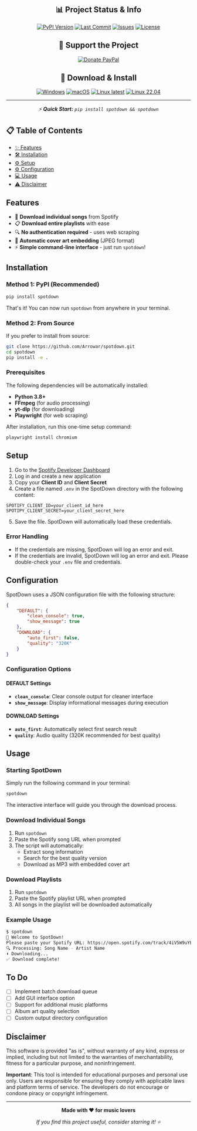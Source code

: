 <div align="center">

## 📊 Project Status & Info
[![PyPI Version](https://img.shields.io/pypi/v/spotdown?logo=pypi&logoColor=white&labelColor=2d3748&color=3182ce&style=for-the-badge)](https://pypi.org/project/spotdown)
[![Last Commit](https://img.shields.io/github/last-commit/Arrowar/spotdown?logo=git&logoColor=white&labelColor=2d3748&color=805ad5&style=for-the-badge)](https://github.com/Arrowar/spotdown/commits)
[![Issues](https://img.shields.io/github/issues/Arrowar/spotdown?logo=github&logoColor=white&labelColor=2d3748&color=ed8936&style=for-the-badge)](https://github.com/Arrowar/spotdown/issues)
[![License](https://img.shields.io/github/license/Arrowar/spotdown?logo=gnu&logoColor=white&labelColor=2d3748&color=e53e3e&style=for-the-badge)](https://github.com/Arrowar/spotdown/blob/main/LICENSE)

## 💝 Support the Project

[![Donate PayPal](https://img.shields.io/badge/💳_Donate-PayPal-00457C?style=for-the-badge&logo=paypal&logoColor=white&labelColor=2d3748)](https://www.paypal.com/donate/?hosted_button_id=UXTWMT8P6HE2C)

## 🚀 Download & Install

[![Windows](https://img.shields.io/badge/🪟_Windows-0078D4?style=for-the-badge&logo=windows&logoColor=white&labelColor=2d3748)](https://github.com/Arrowar/spotdown/releases/latest/download/spotdown_win.exe)
[![macOS](https://img.shields.io/badge/🍎_macOS-000000?style=for-the-badge&logo=apple&logoColor=white&labelColor=2d3748)](https://github.com/Arrowar/spotdown/releases/latest/download/spotdown_mac)
[![Linux latest](https://img.shields.io/badge/🐧_Linux_latest-FCC624?style=for-the-badge&logo=linux&logoColor=black&labelColor=2d3748)](https://github.com/Arrowar/spotdown/releases/latest/download/spotdown_linux_latest)
[![Linux 22.04](https://img.shields.io/badge/🐧_Linux_22.04-FCC624?style=for-the-badge&logo=linux&logoColor=black&labelColor=2d3748)](https://github.com/Arrowar/spotdown/releases/latest/download/spotdown_linux_previous)

---

*⚡ **Quick Start:** `pip install spotdown && spotdown`*

</div>

## 📋 Table of Contents

- [✨ Features](#features)
- [🛠️ Installation](#️installation)
- [⚙️ Setup](#setup)
- [⚙️ Configuration](#configuration)
- [💻 Usage](#usage)
- [⚠️ Disclaimer](#disclaimer)

## Features

- 🎵 **Download individual songs** from Spotify
- 📋 **Download entire playlists** with ease
- 🔍 **No authentication required** - uses web scraping
- 🎨 **Automatic cover art embedding** (JPEG format)
- ⚡ **Simple command-line interface** - just run `spotdown`!

## Installation

### Method 1: PyPI (Recommended)

```bash
pip install spotdown
```

That's it! You can now run `spotdown` from anywhere in your terminal.

### Method 2: From Source

If you prefer to install from source:

```bash
git clone https://github.com/Arrowar/spotdown.git
cd spotdown
pip install -e .
```

### Prerequisites

The following dependencies will be automatically installed:

- **Python 3.8+**
- **FFmpeg** (for audio processing)
- **yt-dlp** (for downloading)
- **Playwright** (for web scraping)

After installation, run this one-time setup command:

```bash
playwright install chromium
```

## Setup

1. Go to the [Spotify Developer Dashboard](https://developer.spotify.com/dashboard/)
2. Log in and create a new application
3. Copy your **Client ID** and **Client Secret**
4. Create a file named `.env` in the SpotDown directory with the following content:

```
SPOTIFY_CLIENT_ID=your_client_id_here
SPOTIPY_CLIENT_SECRET=your_client_secret_here
```

5. Save the file. SpotDown will automatically load these credentials.

### Error Handling
- If the credentials are missing, SpotDown will log an error and exit.
- If the credentials are invalid, SpotDown will log an error and exit. Please double-check your `.env` file and credentials.

## Configuration

SpotDown uses a JSON configuration file with the following structure:

```json
{
    "DEFAULT": {
        "clean_console": true,
        "show_message": true
    },
    "DOWNLOAD": {
        "auto_first": false,
        "quality": "320K"
    }
}
```

### Configuration Options

#### DEFAULT Settings
- **`clean_console`**: Clear console output for cleaner interface
- **`show_message`**: Display informational messages during execution

#### DOWNLOAD Settings
- **`auto_first`**: Automatically select first search result
- **`quality`**: Audio quality (320K recommended for best quality)

## Usage

### Starting SpotDown

Simply run the following command in your terminal:

```bash
spotdown
```

The interactive interface will guide you through the download process.

### Download Individual Songs

1. Run `spotdown`
2. Paste the Spotify song URL when prompted
3. The script will automatically:
   - Extract song information
   - Search for the best quality version
   - Download as MP3 with embedded cover art

### Download Playlists

1. Run `spotdown`
2. Paste the Spotify playlist URL when prompted
3. All songs in the playlist will be downloaded automatically

### Example Usage

```bash
$ spotdown
🎵 Welcome to SpotDown!
Please paste your Spotify URL: https://open.spotify.com/track/4iV5W9uYEdYUVa79Axb7Rh
🔍 Processing: Song Name - Artist Name
⬇️ Downloading...
✅ Download complete!
```

## To Do

- [ ] Implement batch download queue
- [ ] Add GUI interface option
- [ ] Support for additional music platforms
- [ ] Album art quality selection
- [ ] Custom output directory configuration

## Disclaimer

This software is provided "as is", without warranty of any kind, express or implied, including but not limited to the warranties of merchantability, fitness for a particular purpose, and noninfringement. 

**Important**: This tool is intended for educational purposes and personal use only. Users are responsible for ensuring they comply with applicable laws and platform terms of service. The developers do not encourage or condone piracy or copyright infringement.

---

<div align="center">

**Made with ❤️ for music lovers**

*If you find this project useful, consider starring it! ⭐*

</div>
